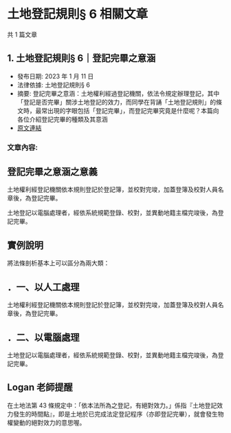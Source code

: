 # 土地登記規則§ 6 相關文章

共 1 篇文章

## 1. 土地登記規則§ 6｜登記完畢之意涵

- 發布日期: 2023 年 1 月 11 日
- 法律依據: 土地登記規則§ 6
- 摘要: 登記完畢之意涵：土地權利經過登記機關，依法令規定辦理登記，其中「登記是否完畢」關涉土地登記的效力，而同學在背誦「土地登記規則」的條文時，最常出現的字眼包括「登記完畢」，而登記完畢究竟是什麼呢？本篇向各位介紹登記完畢的種類及其意涵
- [原文連結](https://www.jasper-realestate.com/%e7%99%bb%e8%a8%98%e5%ae%8c%e7%95%a2%e4%b9%8b%e6%84%8f%e6%b6%b5/)

### 文章內容:

## 登記完畢之意涵之意義

土地權利經登記機關依本規則登記於登記簿，並校對完竣，加蓋登簿及校對人員名章後，為登記完畢。

土地登記以電腦處理者，經依系統規範登錄、校對，並異動地籍主檔完竣後，為登記完畢。

## 實例說明

將法條剖析基本上可以區分為兩大類：

## ．一、以人工處理

土地權利經登記機關依本規則登記於登記簿，並校對完竣，加蓋登簿及校對人員名章後，為登記完畢。

## ．二、以電腦處理

土地登記以電腦處理者，經依系統規範登錄、校對，並異動地籍主檔完竣後，為登記完畢。

## Logan 老師提醒

在土地法第 43 條規定中：「依本法所為之登記，有絕對效力。」係指『土地登記效力發生的時間點』，即是土地於已完成法定登記程序（亦即登記完畢），就會發生物權變動的絕對效力的意思喔。
